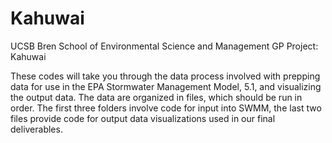 # Kahuwai

UCSB Bren School of Environmental Science and Management GP Project: Kahuwai

These codes will take you through the data process involved with prepping data for use in the EPA Stormwater Management Model, 5.1, and visualizing the output data. The data are organized in files, which should be run in order. The first three folders involve code for input into SWMM, the last two files provide code for output data visualizations used in our final deliverables. 


